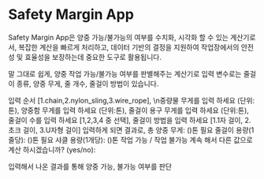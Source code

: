 # Safety Margin App

Safety Margin App은 양중 가능/불가능의 여부를 수치화, 시각화 할 수 있는 계산기로서, 복잡한 계산을 빠르게 처리하고, 데이터 기반의 결정을 지원하여 작업장에서의 안전성 및 효율성을 보장하는데 중요한 도구로 활용됩니다.

말 그대로 쉽게, 양중 작업 가능/불가능 여부를 판별해주는 계산기로
입력 변수로는 줄걸이 종류, 양중 무게, 줄 개수, 줄걸이 방법이 있습니다.

입력 순서
[1.chain,2.nylon_sling,3.wire_rope],
\n중량물 무게를 입력 하세요 (단위:톤),
양중함 무게를 입력 하세요 (단위:톤),
줄걸이 용구 무게를 입력 하세요 (단위:톤),
줄걸이 수를 입력 하세요 [1,2,3,4 중 선택],
줄걸이 방법을 입력 하세요 [1.1자 걸이, 2.초크 걸이, 3.U자형 걸이]
입력하게 되면
결과로,
총 양중 무게: ()톤
필요 줄걸이 용량(1줄당): ()톤 필요 샤클 용량(1개당): ()톤
작업 가능 / 작업 불가능
계속 해서 다른 값으로 계산 하시겠습니까? (yes/no):

입력해서 나온 결과를 통해 양중 가능, 불가능 여부를 판단
